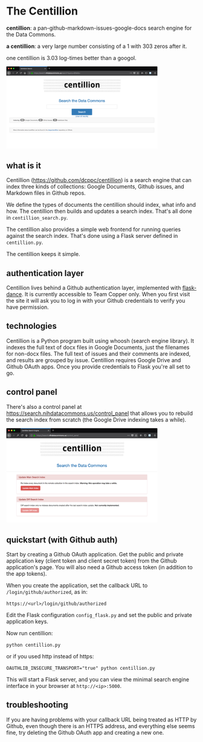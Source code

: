 # The Centillion

**centillion**: a pan-github-markdown-issues-google-docs search engine for the Data Commons.

**a centillion**: a very large number consisting of a 1 with 303 zeros after it.

one centillion is 3.03 log-times better than a googol.

<img src="img/ss.png" alt="screen shot of centillion" width="400px"/>


## what is it

Centillion (https://github.com/dcppc/centillion) is a search engine that can index 
three kinds of collections: Google Documents, Github issues, and Markdown files in 
Github repos.

We define the types of documents the centillion should index,
what info and how. The centillion then builds and
updates a search index. That's all done in `centillion_search.py`.

The centillion also provides a simple web frontend for running
queries against the search index. That's done using a Flask server
defined in `centillion.py`.

The centillion keeps it simple.

## authentication layer

Centillion lives behind a Github authentication layer, implemented with 
[flask-dance](https://github.com/singingwolfboy/flask-dance). It is currently
accessible to Team Copper only. When you first visit the site it will ask you
to log in with your Github credentials to verify you have permission.

## technologies

Centillion is a Python program built using whoosh (search engine library). It
indexes the full text of docx files in Google Documents, just the filenames for
non-docx files. The full text of issues and their comments are indexed, and
results are grouped by issue. Centillion requires Google Drive and Github OAuth
apps. Once you provide credentials to Flask you're all set to go. 


## control panel

There's also a control panel at <https://search.nihdatacommons.us/control_panel> 
that allows you to rebuild the search index from scratch (the Google Drive indexing 
takes a while).

<img src="img/cp.png" alt="screen shot of centillion control panel" width="400px"/>


## quickstart (with Github auth)

Start by creating a Github OAuth application.
Get the public and private application key 
(client token and client secret token)
from the Github application's page.
You will also need a Github access token
(in addition to the app tokens).

When you create the application, set the callback
URL to `/login/github/authorized`, as in:

```
https://<url>/login/github/authorized
```

Edit the Flask configuration `config_flask.py`
and set the public and private application keys.

Now run centillion:

```
python centillion.py
```

or if you used http instead of https:

```
OAUTHLIB_INSECURE_TRANSPORT="true" python centillion.py
```

This will start a Flask server, and you can view the minimal search engine
interface in your browser at `http://<ip>:5000`.


## troubleshooting

If you are having problems with your callback URL being treated
as HTTP by Github, even though there is an HTTPS address, and
everything else seems fine, try deleting the Github OAuth app
and creating a new one.

